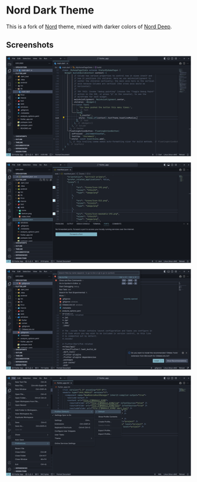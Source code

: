 # Nord Dark Theme

This is a fork of [Nord](https://marketplace.visualstudio.com/items?itemName=arcticicestudio.nord-visual-studio-code) theme, mixed with darker colors of [Nord Deep](https://marketplace.visualstudio.com/items?itemName=marlosirapuan.nord-deep).

## Screenshots

![](https://raw.githubusercontent.com/yukina3230/nord-dark/main/assets/screenshots/1.png)

![](https://raw.githubusercontent.com/yukina3230/nord-dark/main/assets/screenshots/2.png)

![](https://raw.githubusercontent.com/yukina3230/nord-dark/main/assets/screenshots/4.png)

![](https://raw.githubusercontent.com/yukina3230/nord-dark/main/assets/screenshots/5.png)
